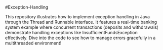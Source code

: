 #Exception-Handling

This repository illustrates how to implement exception handling in Java through the Thread and Runnable interface. It features a real-time banking system example where concurrent transactions (deposits and withdrawals) demonstrate handling exceptions like InsufficientFundsException effectively. Dive into the code to see how to manage errors gracefully in a multithreaded environment!
